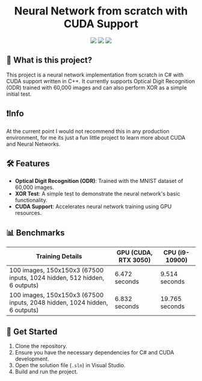 <!--
<p align="center">
    <img src="path_to_your_logo" height="150px" width="auto" alt="Neural Network Logo">
</p>
-->

<h1 align="center">Neural Network from scratch with CUDA Support</h1>
<div align="center">
    <img src="https://img.shields.io/github/stars/FrozenAssassine/NeuralNetwork-FromScratch?style=flat"/>
    <img src="https://img.shields.io/github/issues-pr/FrozenAssassine/NeuralNetwork-FromScratch?style=flat"/>
    <img src="https://img.shields.io/github/repo-size/FrozenAssassine/NeuralNetwork-FromScratch?style=flat"/>
</div>

## 🤔 What is this project?
This project is a neural network implementation from scratch in C# with CUDA support written in C++. It currently supports Optical Digit Recognition (ODR) trained with 60,000 images and can also perform XOR as a simple initial test.

## ❗Info
At the current point I would not recommend this in any production environment, for me its just a fun little project to learn more about CUDA and Neural Networks.


## 🛠️ Features
- **Optical Digit Recognition (ODR)**: Trained with the MNIST dataset of 60,000 images.
- **XOR Test**: A simple test to demonstrate the neural network's basic functionality.
- **CUDA Support**: Accelerates neural network training using GPU resources.

## 📊 Benchmarks
| Training Details | GPU (CUDA, RTX 3050) | CPU (i9-10900) |
|------------------|----------------------|----------------|
| 100 images, 150x150x3 (67500 inputs, 1024 hidden, 512 hidden, 6 outputs) | 6.472 seconds | 9.514 seconds |
| 100 images, 150x150x3 (67500 inputs, 2048 hidden, 1024 hidden, 6 outputs) | 6.832 seconds | 19.765 seconds |

  
## 🚀 Get Started
1. Clone the repository.
2. Ensure you have the necessary dependencies for C# and CUDA development.
3. Open the solution file (`.sln`) in Visual Studio.
4. Build and run the project.
